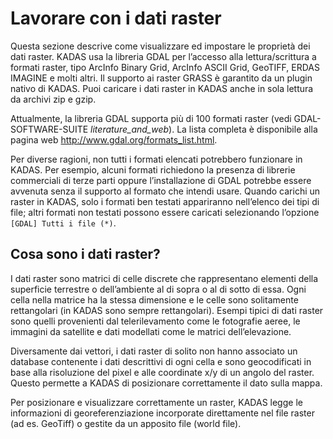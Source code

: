 # Lavorare con i dati raster <a name="#working-with-raster-data"></a>

Questa sezione descrive come visualizzare ed impostare le proprietà dei dati raster. KADAS usa la libreria GDAL per l’accesso alla lettura/scrittura a formati raster, tipo ArcInfo Binary Grid, ArcInfo ASCII Grid, GeoTIFF, ERDAS IMAGINE e molti altri. Il supporto ai raster GRASS è garantito da un plugin nativo di KADAS. Puoi caricare i dati raster in KADAS anche in sola lettura da archivi zip e gzip.

Attualmente, la libreria GDAL supporta più di 100 formati raster (vedi GDAL-SOFTWARE-SUITE *literature\_and\_web*). La lista completa è disponibile alla pagina web <a href="http://www.gdal.org/formats_list.html">http://www.gdal.org/formats_list.html</a>.

Per diverse ragioni, non tutti i formati elencati potrebbero funzionare in KADAS. Per esempio, alcuni formati richiedono la presenza di librerie commerciali di terze parti oppure l’installazione di GDAL potrebbe essere avvenuta senza il supporto al formato che intendi usare. Quando carichi un raster in KADAS, solo i formati ben testati appariranno nell’elenco dei tipi di file; altri formati non testati possono essere caricati selezionando l’opzione `[GDAL] Tutti i file (*)`.

## Cosa sono i dati raster? <a name="#what-is-raster-data"></a>

I dati raster sono matrici di celle discrete che rappresentano elementi della superficie terrestre o dell’ambiente al di sopra o al di sotto di essa. Ogni cella nella matrice ha la stessa dimensione e le celle sono solitamente rettangolari (in KADAS sono sempre rettangolari). Esempi tipici di dati raster sono quelli provenienti dal telerilevamento come le fotografie aeree, le immagini da satellite e dati modellati come le matrici dell’elevazione.

Diversamente dai vettori, i dati raster di solito non hanno associato un database contenente i dati descrittivi di ogni cella e sono geocodificati in base alla risoluzione del pixel e alle coordinate x/y di un angolo del raster. Questo permette a KADAS di posizionare correttamente il dato sulla mappa.

Per posizionare e visualizzare correttamente un raster, KADAS legge le informazioni di georeferenziazione incorporate direttamente nel file raster (ad es. GeoTiff) o gestite da un apposito file (world file).




